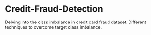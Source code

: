 # Credit-Fraud-Detection
Delving into the class imbalance in credit card fraud dataset.
Different techniques to overcome target class imbalance. 
